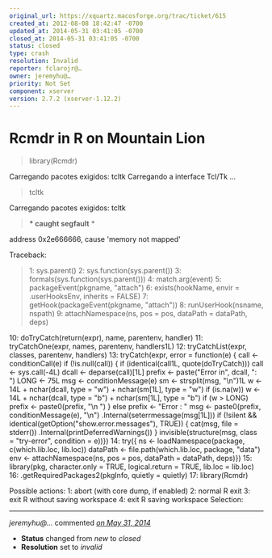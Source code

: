```yaml
---
original_url: https://xquartz.macosforge.org/trac/ticket/615
created_at: 2012-08-08 18:42:47 -0700
updated_at: 2014-05-31 03:41:05 -0700
closed_at: 2014-05-31 03:41:05 -0700
status: closed
type: crash
resolution: Invalid
reporter: fclarojr@…
owner: jeremyhu@…
priority: Not Set
component: xserver
version: 2.7.2 (xserver-1.12.2)
---
```


Rcmdr in R on Mountain Lion
===========================


> library(Rcmdr)

Carregando pacotes exigidos: tcltk
Carregando a interface Tcl/Tk ...

> tcltk

Carregando pacotes exigidos: tcltk

> **\* caught segfault** \*

address 0x2e666666, cause 'memory not mapped'

Traceback:

> 1: sys.parent()
> 2: sys.function(sys.parent())
> 3: formals(sys.function(sys.parent()))
> 4: match.arg(event)
> 5: packageEvent(pkgname, "attach")
> 6: exists(hookName, envir = .userHooksEnv, inherits = FALSE)
> 7: getHook(packageEvent(pkgname, "attach"))
> 8: runUserHook(nsname, nspath)
> 9: attachNamespace(ns, pos = pos, dataPath = dataPath, deps)

10: doTryCatch(return(expr), name, parentenv, handler)
11: tryCatchOne(expr, names, parentenv, handlers1L)
12: tryCatchList(expr, classes, parentenv, handlers)
13: tryCatch(expr, error = function(e) { call &lt;- conditionCall(e) if (!is.null(call)) { if (identical(call1L, quote(doTryCatch))) call &lt;- sys.call(-4L) dcall &lt;- deparse(call)\[1L\] prefix &lt;- paste("Error in", dcall, ": ") LONG &lt;- 75L msg &lt;- conditionMessage(e) sm &lt;- strsplit(msg, "\\n")1L w &lt;- 14L + nchar(dcall, type = "w") + nchar(sm\[1L\], type = "w") if (is.na(w)) w &lt;- 14L + nchar(dcall, type = "b") + nchar(sm\[1L\], type = "b") if (w &gt; LONG) prefix &lt;- paste0(prefix, "\\n ") } else prefix &lt;- "Error : " msg &lt;- paste0(prefix, conditionMessage(e), "\\n") .Internal(seterrmessage(msg\[1L\])) if (!silent && identical(getOption("show.error.messages"), TRUE)) { cat(msg, file = stderr()) .Internal(printDeferredWarnings()) } invisible(structure(msg, class = "try-error", condition = e))})
14: try({ ns &lt;- loadNamespace(package, c(which.lib.loc, lib.loc)) dataPath &lt;- file.path(which.lib.loc, package, "data") env &lt;- attachNamespace(ns, pos = pos, dataPath = dataPath, deps)})
15: library(pkg, character.only = TRUE, logical.return = TRUE, lib.loc = lib.loc)
16: .getRequiredPackages2(pkgInfo, quietly = quietly)
17: library(Rcmdr)

Possible actions:
1: abort (with core dump, if enabled)
2: normal R exit
3: exit R without saving workspace
4: exit R saving workspace
Selection:



---

*jeremyhu@…* commented *[on May 31, 2014](https://xquartz.macosforge.org/trac/ticket/615#comment:1 "May 31, 2014 at 3:41 AM PDT")*

-   **Status** changed from *new* to *closed*
-   **Resolution** set to *invalid*



